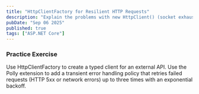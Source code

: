 ```yaml
---
title: "HttpClientFactory for Resilient HTTP Requests"
description: "Explain the problems with new HttpClient() (socket exhaustion) and how HttpClientFactory solves them. Discuss how to use it to configure named or typed clients and integrate it with Polly for resilience patterns (Retry, Circuit Breaker)."
pubDate: "Sep 06 2025"
published: true
tags: ["ASP.NET Core"]
---
```


### Practice Exercise

Use HttpClientFactory to create a typed client for an external API. Use the Polly extension to add a transient error handling policy that retries failed requests (HTTP 5xx or network errors) up to three times with an exponential backoff.
